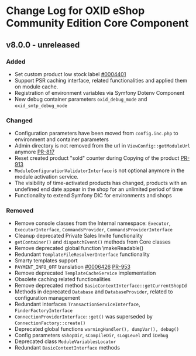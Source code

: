# Change Log for OXID eShop Community Edition Core Component

## v8.0.0 - unreleased

### Added

- Set custom product low stock label [#0004401](https://bugs.oxid-esales.com/view.php?id=4401)
- Support PSR caching interface, related functionalities and applied them on module cache.
- Registration of environment variables via Symfony Dotenv Component
- New debug container parameters `oxid_debug_mode` and `oxid_smtp_debug_mode`

### Changed

- Configuration parameters have been moved from `config.inc.php` to environment and container parameters
- Admin directory is not removed from the url in `ViewConfig::getModuleUrl`
  anymore [PR-817](https://github.com/OXID-eSales/oxideshop_ce/pull/817)
- Reset created product "sold" counter during Copying of the
  product [PR-913](https://github.com/OXID-eSales/oxideshop_ce/pull/913)
- `ModuleConfigurationValidatorInterface` is not optional anymore in the module activation service.
- The visibility of time-activated products has changed, products with an undefined end date appear in the shop for an
  unlimited period of time
- Functionality to extend Symfony DIC for environments and shops

### Removed

- Remove console classes from the Internal
  namespace: `Executor`, `ExecutorInterface`, `CommandsProvider`, `CommandsProviderInterface`
- Cleanup deprecated Private Sales Invite functionality
- `getContainer()` and `dispatchEvent()` methods from Core classes
- Remove deprecated global function \makeReadable()
- Redundant `TemplateFileResolverInterface` functionality
- Smarty templates support
- `PAYMENT_INFO_OFF`
  translation [#0006426](https://bugs.oxid-esales.com/view.php?id=6426) [PR-953](https://github.com/OXID-eSales/oxideshop_ce/pull/953)
- Remove deprecated `TemplateCacheService` implementation
- Obsolete caching related functionalities
- Remove deprecated method `BasicContextInterface::getCurrentShopId`
- Methods in deprecated `Database` and `DatabaseProvider`, related to configuration management
- Redundant interfaces `TransactionServiceInterface`, `FinderFactoryInterface`
- `ConnectionProviderInterface::get()` was superseded by `ConnectionFactory::create()`
- Deprecated global functions `warningHandler(), dumpVar(), debug()`
- Config parameters `sShopDir`, `sCompileDir`, `sLogLevel` and `iDebug`
- Deprecated class `ModuleVariablesLocator`
- Redundant `BasicContextInterface` methods
